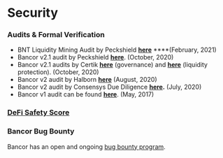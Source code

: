 # Security

### Audits & Formal Verification

* BNT Liquidity Mining Audit by Peckshield [**here**](https://drive.google.com/file/d/1Oinq3ZKneCwlteVigwn1TCkwR2fLL9Oj/view?usp=sharing) ****\(February, 2021\)
* Bancor v2.1 audit by Peckshield [**here**](https://drive.google.com/file/d/1baijgjazL4PXD98hD8lGHfuvwNruIUbU/view?usp=sharing). \(October, 2020\)
* Bancor v2.1 audits by Certik [**here**](https://drive.google.com/file/d/1gGszH3bSU6gUZG0oCN79tfYWCx7OfGDe/view?usp=sharing) \(governance\) and [**here**](https://drive.google.com/file/d/1QvYBjlGsYKtuO6C82c4-eX4YF2F_NaPk/view?usp=sharing) \(liquidity protection\). \(October, 2020\)
* Bancor v2 audit by Halborn [**here**](https://github.com/HalbornSecurity/PublicReports/blob/master/Solidity%20Smart%20Contract%20Audits/Bancor_smartcontract_halborn_report_V1.pdf) \(August, 2020\)
* Bancor v2 audit by Consensys Due Diligence [**here**](https://drive.google.com/file/d/1NaUEy29L5vk6lcBn0L4DRv3cWgdpAGQu/view?usp=sharing)**.**  \(July, 2020\)
* Bancor v1 audit can be found [**here**](https://gist.github.com/Arachnid/c65fd1bd61a8e0294aef95a4808edc78). \(May, 2017\)

### [DeFi Safety Score](https://defisafety.com/2020/10/26/bancor/)

### Bancor Bug Bounty

Bancor has an open and ongoing [bug bounty program](https://blog.bancor.network/bancor-v2-bug-bounty-5bbb970d0097).

